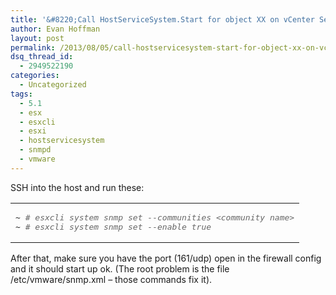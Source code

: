 ```yaml
---
title: '&#8220;Call HostServiceSystem.Start for object XX on vCenter Server YY failed&#8221; when starting snmpd on ESXi 5.1'
author: Evan Hoffman
layout: post
permalink: /2013/08/05/call-hostservicesystem-start-for-object-xx-on-vcenter-server-yy-failed-when-starting-snmpd-on-esxi-5-1/
dsq_thread_id:
  - 2949522190
categories:
  - Uncategorized
tags:
  - 5.1
  - esx
  - esxcli
  - esxi
  - hostservicesystem
  - snmpd
  - vmware
---
```

SSH into the host and run these:

<div class="wp_syntax">
  <table>
    <tr>
      <td class="code">
        <pre class="bash" style="font-family:monospace;">~ <span style="color: #666666; font-style: italic;"># esxcli system snmp set --communities &lt;community name&gt;</span>
~ <span style="color: #666666; font-style: italic;"># esxcli system snmp set --enable true</span></pre>
      </td>
    </tr>
  </table>
</div>

After that, make sure you have the port (161/udp) open in the firewall config and it should start up ok. (The root problem is the file /etc/vmware/snmp.xml &#8211; those commands fix it).